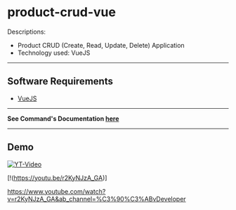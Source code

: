 # product-crud-vue


Descriptions:
- Product CRUD (Create, Read, Update, Delete) Application 
- Technology used: VueJS


---
## Software Requirements
- [VueJS](https://vuejs.org/)


---
**See Command's Documentation [here](readme_docs/DeveloperCommands.md)**


---
## Demo
<!-- <kbd><img src="/readme_docs/imgs/products-demo.gif"></img></kbd> -->
<!-- - Video [link](/readme_docs/vids/products_demo_rec.mp4) -->
[![YT-Video](https://i.ytimg.com/vi/r2KyNJzA_GA/maxresdefault.jpg)](https://youtu.be/r2KyNJzA_GA)

[!(https://youtu.be/r2KyNJzA_GA)]


https://www.youtube.com/watch?v=r2KyNJzA_GA&ab_channel=%C3%90%C3%ABvDeveloper
